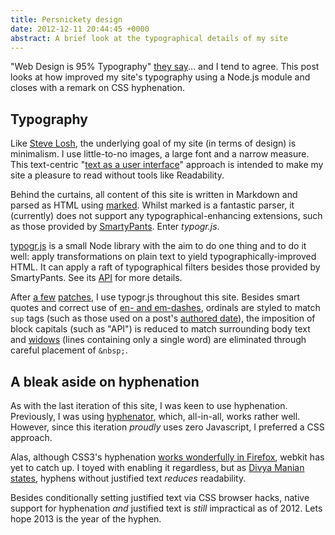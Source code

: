 ```yaml
---
title: Persnickety design
date: 2012-12-11 20:44:45 +0000
abstract: A brief look at the typographical details of my site
---
```


"Web Design is 95% Typography" [they say][95%]... and I tend to agree. This
post looks at how improved my site's typography using a Node.js module and
closes with a remark on CSS hyphenation.

## Typography

Like [Steve Losh][losh], the underlying goal of my site (in terms of design) is
minimalism. I use little-to-no images, a large font and a narrow measure. This
text-centric "[text as a user interface][text-ui]" approach is intended to make
my site a pleasure to read without tools like Readability.

Behind the curtains, all content of this site is written in Markdown and parsed
as HTML using [marked][]. Whilst marked is a fantastic parser, it (currently)
does not support any typographical-enhancing extensions, such as those provided
by [SmartyPants][]. Enter *typogr.js*.

[typogr.js][] is a small Node library with the aim to do one thing and to do it
well: apply transformations on plain text to yield typographically-improved
HTML. It can apply a raft of typographical filters besides those provided by
SmartyPants. See its [API][] for more details.

After [a few][open-pulls] [patches][pulls], I use typogr.js throughout this
site. Besides smart quotes and correct use of [en- and em-dashes][dashes],
ordinals are styled to match `sup` tags (such as those used on a post's
[authored date][date]), the imposition of block capitals (such as "API") is
reduced to match surrounding body text and [widows][] (lines containing only a
single word) are eliminated through careful placement of `&nbsp;`.

## A bleak aside on hyphenation

As with the last iteration of this site, I was keen to use hyphenation.
Previously, I was using [hyphenator][], which, all-in-all, works rather well.
However, since this iteration *proudly* uses zero Javascript, I preferred a CSS
approach.

Alas, although CSS3's hyphenation [works wonderfully in Firefox][css-hyphens],
webkit has yet to catch up. I toyed with enabling it regardless, but as [Divya
Manian states][h5bp-hyphens], hyphens without justified text
*reduces* readability.

Besides conditionally setting justified text via CSS browser hacks, native
support for hyphenation *and* justified text is *still* impractical as of 2012.
Lets hope 2013 is the year of the hyphen.

  [95%]: http://informationarchitects.net/blog/the-web-is-all-about-typography-period/
  [losh]: http://stevelosh.com/blog/2010/09/making-my-site-sing/#finding-a-starting-point
  [text-ui]: http://informationarchitects.net/blog/the-web-is-all-about-typography-period/
  [marked]: https://github.com/chjj/marked
  [smartypants]: http://daringfireball.net/projects/smartypants/
  [typogr.js]: https://github.com/ekalinin/typogr.js
  [api]: https://github.com/ekalinin/typogr.js#api
  [open-pulls]: https://github.com/ekalinin/typogr.js/pulls/tlvince
  [pulls]: https://github.com/ekalinin/typogr.js/pulls/tlvince?direction=desc&page=1&sort=created&state=closed
  [date]: /persnickety-design#date-authored
  [dashes]: http://www.smashingmagazine.com/2011/08/15/mind-your-en-and-em-dashes-typographic-etiquette/
  [widows]: https://en.wikipedia.org/wiki/Widow_(typesetting)
  [hyphenator]: https://code.google.com/p/hyphenator/
  [css-hyphens]: http://caniuse.com/css-hyphens
  [h5bp-hyphens]: https://github.com/h5bp/html5-boilerplate/issues/708#issuecomment-1861631
